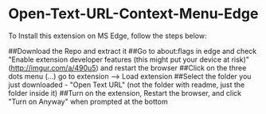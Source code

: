 # Open-Text-URL-Context-Menu-Edge

To Install this extension on MS Edge, follow the steps below:

##Download the Repo and extract it
##Go to about:flags in edge and check "Enable extension developer features (this might put your device at risk)" (http://imgur.com/a/490u5) and restart the browser
##Click on the three dots menu (...) go to extension --> Load extension
##Select the folder you just downloaded - "Open Text URL" (not the folder with readme, just the folder inside it)
##Turn on the extension, Restart the browser, and click "Turn on Anyway" when prompted at the bottom

